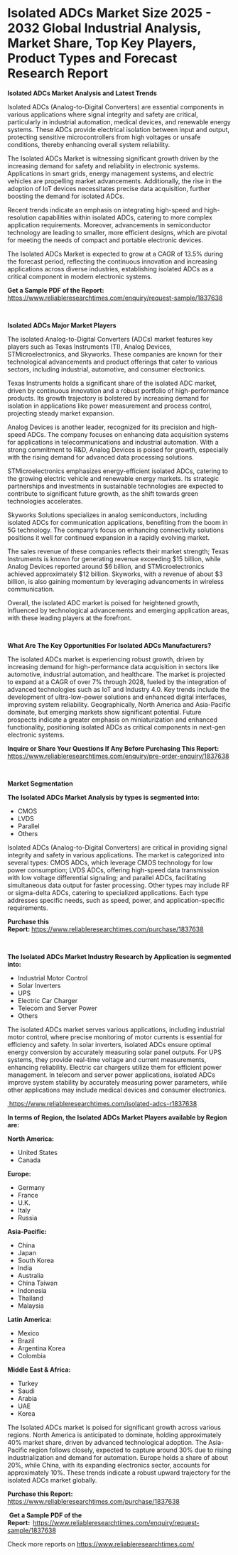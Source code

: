 <p><h1>Isolated ADCs Market Size 2025 - 2032 Global Industrial Analysis, Market Share, Top Key Players, Product Types and Forecast Research Report</h1></p><p><strong>Isolated ADCs Market Analysis and Latest Trends</strong></p>
<p><p>Isolated ADCs (Analog-to-Digital Converters) are essential components in various applications where signal integrity and safety are critical, particularly in industrial automation, medical devices, and renewable energy systems. These ADCs provide electrical isolation between input and output, protecting sensitive microcontrollers from high voltages or unsafe conditions, thereby enhancing overall system reliability.</p><p>The Isolated ADCs Market is witnessing significant growth driven by the increasing demand for safety and reliability in electronic systems. Applications in smart grids, energy management systems, and electric vehicles are propelling market advancements. Additionally, the rise in the adoption of IoT devices necessitates precise data acquisition, further boosting the demand for isolated ADCs.</p><p>Recent trends indicate an emphasis on integrating high-speed and high-resolution capabilities within isolated ADCs, catering to more complex application requirements. Moreover, advancements in semiconductor technology are leading to smaller, more efficient designs, which are pivotal for meeting the needs of compact and portable electronic devices.</p><p>The Isolated ADCs Market is expected to grow at a CAGR of 13.5% during the forecast period, reflecting the continuous innovation and increasing applications across diverse industries, establishing isolated ADCs as a critical component in modern electronic systems.</p></p>
<p><strong>Get a Sample PDF of the Report:&nbsp;</strong> <a href="https://www.reliableresearchtimes.com/enquiry/request-sample/1837638?utm_campaign=3358&utm_medium=2&utm_source=Github&utm_content=ia&utm_term=06042025&utm_id=isolated-adcs">https://www.reliableresearchtimes.com/enquiry/request-sample/1837638</a></p>
<p>&nbsp;</p>
<p><strong>Isolated ADCs Major Market Players</strong></p>
<p><p>The isolated Analog-to-Digital Converters (ADCs) market features key players such as Texas Instruments (TI), Analog Devices, STMicroelectronics, and Skyworks. These companies are known for their technological advancements and product offerings that cater to various sectors, including industrial, automotive, and consumer electronics.</p><p>Texas Instruments holds a significant share of the isolated ADC market, driven by continuous innovation and a robust portfolio of high-performance products. Its growth trajectory is bolstered by increasing demand for isolation in applications like power measurement and process control, projecting steady market expansion.</p><p>Analog Devices is another leader, recognized for its precision and high-speed ADCs. The company focuses on enhancing data acquisition systems for applications in telecommunications and industrial automation. With a strong commitment to R&D, Analog Devices is poised for growth, especially with the rising demand for advanced data processing solutions.</p><p>STMicroelectronics emphasizes energy-efficient isolated ADCs, catering to the growing electric vehicle and renewable energy markets. Its strategic partnerships and investments in sustainable technologies are expected to contribute to significant future growth, as the shift towards green technologies accelerates.</p><p>Skyworks Solutions specializes in analog semiconductors, including isolated ADCs for communication applications, benefiting from the boom in 5G technology. The company’s focus on enhancing connectivity solutions positions it well for continued expansion in a rapidly evolving market.</p><p>The sales revenue of these companies reflects their market strength; Texas Instruments is known for generating revenue exceeding $15 billion, while Analog Devices reported around $6 billion, and STMicroelectronics achieved approximately $12 billion. Skyworks, with a revenue of about $3 billion, is also gaining momentum by leveraging advancements in wireless communication.</p><p>Overall, the isolated ADC market is poised for heightened growth, influenced by technological advancements and emerging application areas, with these leading players at the forefront.</p></p>
<p>&nbsp;</p>
<p><strong>What Are The Key Opportunities For Isolated ADCs Manufacturers?</strong></p>
<p><p>The isolated ADCs market is experiencing robust growth, driven by increasing demand for high-performance data acquisition in sectors like automotive, industrial automation, and healthcare. The market is projected to expand at a CAGR of over 7% through 2028, fueled by the integration of advanced technologies such as IoT and Industry 4.0. Key trends include the development of ultra-low-power solutions and enhanced digital interfaces, improving system reliability. Geographically, North America and Asia-Pacific dominate, but emerging markets show significant potential. Future prospects indicate a greater emphasis on miniaturization and enhanced functionality, positioning isolated ADCs as critical components in next-gen electronic systems.</p></p>
<p><strong>Inquire or Share Your Questions If Any Before Purchasing This Report:</strong> <a href="https://www.reliableresearchtimes.com/enquiry/pre-order-enquiry/1837638?utm_campaign=3358&utm_medium=2&utm_source=Github&utm_content=ia&utm_term=06042025&utm_id=isolated-adcs">https://www.reliableresearchtimes.com/enquiry/pre-order-enquiry/1837638</a></p>
<p>&nbsp;</p>
<p><strong>Market Segmentation</strong></p>
<p><strong>The Isolated ADCs Market Analysis by types is segmented into:</strong></p>
<p><ul><li>CMOS</li><li>LVDS</li><li>Parallel</li><li>Others</li></ul></p>
<p><p>Isolated ADCs (Analog-to-Digital Converters) are critical in providing signal integrity and safety in various applications. The market is categorized into several types: CMOS ADCs, which leverage CMOS technology for low power consumption; LVDS ADCs, offering high-speed data transmission with low voltage differential signaling; and parallel ADCs, facilitating simultaneous data output for faster processing. Other types may include RF or sigma-delta ADCs, catering to specialized applications. Each type addresses specific needs, such as speed, power, and application-specific requirements.</p></p>
<p><strong>Purchase this Report:&nbsp;</strong><a href="https://www.reliableresearchtimes.com/purchase/1837638?utm_campaign=3358&utm_medium=2&utm_source=Github&utm_content=ia&utm_term=06042025&utm_id=isolated-adcs">https://www.reliableresearchtimes.com/purchase/1837638</a></p>
<p>&nbsp;</p>
<p><strong>The Isolated ADCs Market Industry Research by Application is segmented into:</strong></p>
<p><ul><li>Industrial Motor Control</li><li>Solar Inverters</li><li>UPS</li><li>Electric Car Charger</li><li>Telecom and Server Power</li><li>Others</li></ul></p>
<p><p>The isolated ADCs market serves various applications, including industrial motor control, where precise monitoring of motor currents is essential for efficiency and safety. In solar inverters, isolated ADCs ensure optimal energy conversion by accurately measuring solar panel outputs. For UPS systems, they provide real-time voltage and current measurements, enhancing reliability. Electric car chargers utilize them for efficient power management. In telecom and server power applications, isolated ADCs improve system stability by accurately measuring power parameters, while other applications may include medical devices and consumer electronics.</p></p>
<p><a href="https://www.reliableresearchtimes.com/isolated-adcs-r1837638?utm_campaign=3358&utm_medium=2&utm_source=Github&utm_content=ia&utm_term=06042025&utm_id=isolated-adcs">&nbsp;https://www.reliableresearchtimes.com/isolated-adcs-r1837638</a></p>
<p><strong>In terms of Region, the Isolated ADCs Market Players available by Region are:</strong></p>
<p>
    <p> <strong> North America: </strong>
        <ul>
            <li>United States</li>
            <li>Canada</li>
        </ul>
        </p> 
    <p> <strong> Europe: </strong>
        <ul>
            <li>Germany</li>
            <li>France</li>
            <li>U.K.</li>
            <li>Italy</li>
            <li>Russia</li>
        </ul>
        </p> 
    <p> <strong> Asia-Pacific: </strong>
        <ul>
            <li>China</li>
            <li>Japan</li>
            <li>South Korea</li>
            <li>India</li>
            <li>Australia</li>
            <li>China Taiwan</li>
            <li>Indonesia</li>
            <li>Thailand</li>
            <li>Malaysia</li>
        </ul>
        </p> 
    <p> <strong> Latin America: </strong>
        <ul>
            <li>Mexico</li>
            <li>Brazil</li>
            <li>Argentina Korea</li>
            <li>Colombia</li>
        </ul>
        </p> 
    <p> <strong> Middle East & Africa: </strong>
        <ul>
            <li>Turkey</li>
            <li>Saudi</li>
            <li>Arabia</li>
            <li>UAE</li>
            <li>Korea</li>
        </ul>
    </p>
    </p>
<p><p>The Isolated ADCs market is poised for significant growth across various regions. North America is anticipated to dominate, holding approximately 40% market share, driven by advanced technological adoption. The Asia-Pacific region follows closely, expected to capture around 30% due to rising industrialization and demand for automation. Europe holds a share of about 20%, while China, with its expanding electronics sector, accounts for approximately 10%. These trends indicate a robust upward trajectory for the isolated ADCs market globally.</p></p>
<p><strong>Purchase this Report: </strong><a href="https://www.reliableresearchtimes.com/purchase/1837638?utm_campaign=3358&utm_medium=2&utm_source=Github&utm_content=ia&utm_term=06042025&utm_id=isolated-adcs">https://www.reliableresearchtimes.com/purchase/1837638</a></p>
<p>&nbsp;<strong>Get a Sample PDF of the Report:&nbsp;&nbsp;</strong><a href="https://www.reliableresearchtimes.com/enquiry/request-sample/1837638?utm_campaign=3358&utm_medium=2&utm_source=Github&utm_content=ia&utm_term=06042025&utm_id=isolated-adcs">https://www.reliableresearchtimes.com/enquiry/request-sample/1837638</a></p>
<p><strong></strong></p>
<p>Check more reports on <a href="https://www.reliableresearchtimes.com/?utm_campaign=3358&utm_medium=2&utm_source=Github&utm_content=ia&utm_term=06042025&utm_id=isolated-adcs">https://www.reliableresearchtimes.com/</a></p>